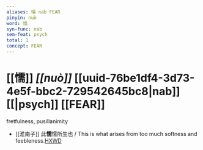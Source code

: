 ```yaml
---
aliases: 懦 nab FEAR
pinyin: nuò
word: 懦
syn-func: nab
sem-feat: psych
total: 1
concept: FEAR 
---
```

# [[懦]] *[[nuò]]*  [[uuid-76be1df4-3d73-4e5f-bbc2-729542645bc8|nab]] [[|psych]] [[FEAR]]
fretfulness, pusillanimity
 - [[淮南子]] 此**懦**懦所生也 / This is what arises from too much softness and feebleness.[HXWD](https://hxwd.org/textview.html?location=KR3j0010_tls_013-13a.29)